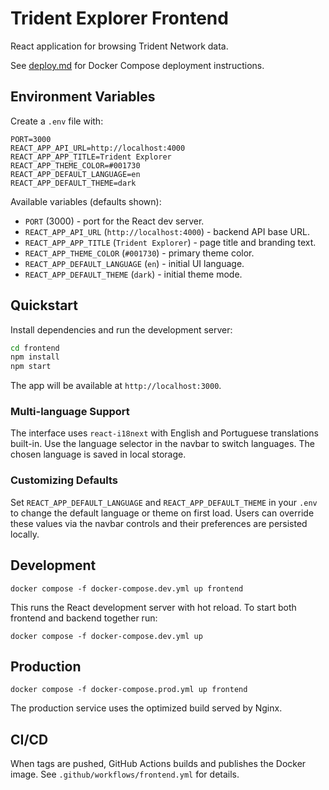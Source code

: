 # Trident Explorer Frontend

React application for browsing Trident Network data.

See [deploy.md](deploy.md) for Docker Compose deployment instructions.

## Environment Variables

Create a `.env` file with:

```
PORT=3000
REACT_APP_API_URL=http://localhost:4000
REACT_APP_APP_TITLE=Trident Explorer
REACT_APP_THEME_COLOR=#001730
REACT_APP_DEFAULT_LANGUAGE=en
REACT_APP_DEFAULT_THEME=dark
```

Available variables (defaults shown):

- `PORT` (3000) - port for the React dev server.
- `REACT_APP_API_URL` (`http://localhost:4000`) - backend API base URL.
- `REACT_APP_APP_TITLE` (`Trident Explorer`) - page title and branding text.
- `REACT_APP_THEME_COLOR` (`#001730`) - primary theme color.
- `REACT_APP_DEFAULT_LANGUAGE` (`en`) - initial UI language.
- `REACT_APP_DEFAULT_THEME` (`dark`) - initial theme mode.

## Quickstart

Install dependencies and run the development server:

```bash
cd frontend
npm install
npm start
```

The app will be available at `http://localhost:3000`.

### Multi-language Support

The interface uses `react-i18next` with English and Portuguese translations built-in.
Use the language selector in the navbar to switch languages. The chosen language
is saved in local storage.

### Customizing Defaults

Set `REACT_APP_DEFAULT_LANGUAGE` and `REACT_APP_DEFAULT_THEME` in your `.env`
to change the default language or theme on first load. Users can override these
values via the navbar controls and their preferences are persisted locally.

## Development

```
docker compose -f docker-compose.dev.yml up frontend
```

This runs the React development server with hot reload. To start both frontend and backend together run:

```
docker compose -f docker-compose.dev.yml up
```

## Production

```
docker compose -f docker-compose.prod.yml up frontend
```

The production service uses the optimized build served by Nginx.

## CI/CD

When tags are pushed, GitHub Actions builds and publishes the Docker image. See `.github/workflows/frontend.yml` for details.
